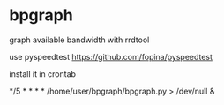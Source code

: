 # bpgraph

graph available bandwidth with rrdtool

use pyspeedtest https://github.com/fopina/pyspeedtest

install it in crontab

*/5 *  *   *   *     /home/user/bpgraph/bpgraph.py > /dev/null &
